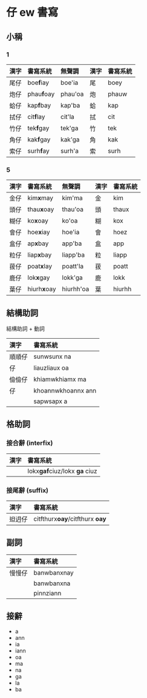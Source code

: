 # 仔 ew 書寫

## 小稱

### 1

| 漢字 | 書寫系統 | 無聲調 | 漢字 | 書寫系統 |
| :--- | :--- | :--- | :--- | :--- |
| 尾仔 | boe**f**iay | boe'ia | 尾 | boey |
| 炮仔 | phau**f**oay | phau'oa | 炮 | phauw |
| 蛤仔 | kap**f**bay | kap'ba | 蛤 | kap |
| 拭仔 | cit**f**lay | cit'la | 拭 | cit |
| 竹仔 | tek**f**gay | tek'ga | 竹 | tek |
| 角仔 | kak**f**gay | kak'ga | 角 | kak |
| 索仔 | surh**f**ay | surh'a | 索 | surh |

### 5

| 漢字 | 書寫系統 | 無聲調 | 漢字 | 書寫系統 |
| :--- | :--- | :--- | :--- | :--- |
| 金仔 | kim**x**may | kim'ma | 金 | kim |
| 頭仔 | thau**x**oay | thau'oa | 頭 | thaux |
| 糊仔 | ko**x**oay | ko'oa | 糊 | kox |
| 會仔 | hoe**x**iay | hoe'ia | 會 | hoez |
| 盒仔 | ap**x**bay | app'ba | 盒 | app |
| 粒仔 | liap**x**bay | liapp'ba | 粒 | liapp |
| 菝仔 | poat**x**lay | poatt'la | 菝 | poatt |
| 鹿仔 | lok**x**gay | lokk'ga | 鹿 | lokk |
| 葉仔 | hiurh**x**oay | hiurhh'oa | 葉 | hiurhh |

## 結構助詞

結構助詞 + 動詞

| 漢字 | 書寫系統 |
| :--- | :--- |
| 順順仔 | sunwsunx na |
| 仔 | liauzliaux oa |
| 儉儉仔 | khiamwkhiamx ma |
| 仔 | khoannwkhoannx ann |
|| sapwsapx a |

## 格助詞

### 接合辭 (interfix)

| 漢字 | 書寫系統 |
| :--- | :--- |
|| lokx**gaf**ciuz/lokx **ga** ciuz |

### 接尾辭 (suffix)

| 漢字 | 書寫系統 |
| :--- | :--- |
| 𨑨迌仔 | citfthurx**oay**/citfthurx **oay** |

## 副詞

| 漢字 | 書寫系統 |
| :--- | :--- |
| 慢慢仔 | banwbanxnay |
|| banwbanxna |
|| pinnziann |

## 接辭

* a
* ann
* ia
* iann
* oa
* ma
* na
* ga
* la
* ba

